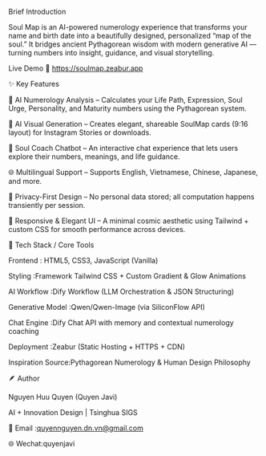Brief Introduction

Soul Map is an AI-powered numerology experience that transforms your name and birth date into a beautifully designed, personalized “map of the soul.”
It bridges ancient Pythagorean wisdom with modern generative AI — turning numbers into insight, guidance, and visual storytelling.

Live Demo
🔗 https://soulmap.zeabur.app

✨ Key Features

🧠 AI Numerology Analysis – Calculates your Life Path, Expression, Soul Urge, Personality, and Maturity numbers using the Pythagorean system.

🎨 AI Visual Generation – Creates elegant, shareable SoulMap cards (9:16 layout) for Instagram Stories or downloads.

💬 Soul Coach Chatbot – An interactive chat experience that lets users explore their numbers, meanings, and life guidance.

🌐 Multilingual Support – Supports English, Vietnamese, Chinese, Japanese, and more.

🔮 Privacy-First Design – No personal data stored; all computation happens transiently per session.

📱 Responsive & Elegant UI – A minimal cosmic aesthetic using Tailwind + custom CSS for smooth performance across devices.


🧰 Tech Stack / Core Tools

Frontend          :	HTML5, CSS3, JavaScript (Vanilla)

Styling           :Framework	Tailwind CSS + Custom Gradient & Glow Animations

AI Workflow       :Dify Workflow (LLM Orchestration & JSON Structuring)

Generative Model  :Qwen/Qwen-Image (via SiliconFlow API)

Chat Engine	      :Dify Chat API with memory and contextual numerology coaching

Deployment    	  :Zeabur (Static Hosting + HTTPS + CDN)

Inspiration Source:Pythagorean Numerology & Human Design Philosophy


🪶 Author

Nguyen Huu Quyen (Quyen Javi)

AI + Innovation Design | Tsinghua SIGS

📧 Email :quyennguyen.dn.vn@gmail.com

🌐 Wechat:quyenjavi

